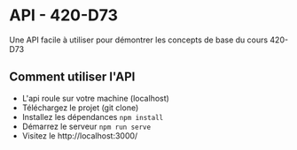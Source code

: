 # API - 420-D73

Une API facile à utiliser pour démontrer les concepts de base du cours 420-D73

## Comment utiliser l'API

* L'api roule sur votre machine (localhost)
* Téléchargez le projet (git clone)
* Installez les dépendances `npm install`
* Démarrez le serveur `npm run serve`
* Visitez le http://localhost:3000/